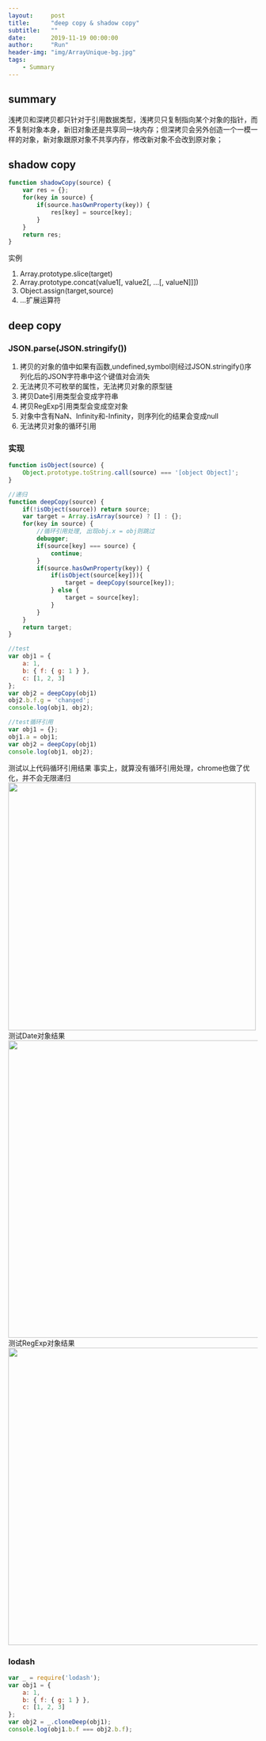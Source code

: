 ```yaml
---
layout:     post
title:      "deep copy & shadow copy"
subtitle:   ""
date:       2019-11-19 00:00:00
author:     "Run"
header-img: "img/ArrayUnique-bg.jpg"
tags:
    - Summary
---
```


## summary

浅拷贝和深拷贝都只针对于引用数据类型，浅拷贝只复制指向某个对象的指针，而不复制对象本身，新旧对象还是共享同一块内存；但深拷贝会另外创造一个一模一样的对象，新对象跟原对象不共享内存，修改新对象不会改到原对象；

## shadow copy
```js
function shadowCopy(source) {
    var res = {};
    for(key in source) {
        if(source.hasOwnProperty(key)) {
            res[key] = source[key];
        }
    }
    return res;
}
```
实例

1. Array.prototype.slice(target)
1. Array.prototype.concat(value1[, value2[, ...[, valueN]]])
1. Object.assign(target,source)
1. ...扩展运算符

## deep copy
### JSON.parse(JSON.stringify())
1. 拷贝的对象的值中如果有函数,undefined,symbol则经过JSON.stringify()序列化后的JSON字符串中这个键值对会消失
1. 无法拷贝不可枚举的属性，无法拷贝对象的原型链
1. 拷贝Date引用类型会变成字符串
1. 拷贝RegExp引用类型会变成空对象
1. 对象中含有NaN、Infinity和-Infinity，则序列化的结果会变成null
1. 无法拷贝对象的循环引用

### 实现
```js
function isObject(source) {
    Object.prototype.toString.call(source) === '[object Object]';
}

//递归
function deepCopy(source) {
    if(!isObject(source)) return source;
    var target = Array.isArray(source) ? [] : {};
    for(key in source) {
        //循环引用处理, 出现obj.x = obj则跳过
        debugger;
        if(source[key] === source) {
            continue;
        }
        if(source.hasOwnProperty(key)) {
            if(isObject(source[key])){
                target = deepCopy(source[key]);
            } else {
                target = source[key];
            }
        }
    }
    return target;
}

//test
var obj1 = {
    a: 1,
    b: { f: { g: 1 } },
    c: [1, 2, 3]
};
var obj2 = deepCopy(obj1)
obj2.b.f.g = 'changed';
console.log(obj1, obj2);

//test循环引用
var obj1 = {};
obj1.a = obj1;
var obj2 = deepCopy(obj1)
console.log(obj1, obj2);

```
测试以上代码循环引用结果
事实上，就算没有循环引用处理，chrome也做了优化，并不会无限递归
<img src="http://lrun1124.github.io/img/copy/cycle.png" width = "500px"/>
测试Date对象结果
<img src="http://lrun1124.github.io/img/copy/date.png" width = "600px"/>
测试RegExp对象结果
<img src="http://lrun1124.github.io/img/copy/reg.png" width = "600px"/>


### lodash
```js
var _ = require('lodash');
var obj1 = {
    a: 1,
    b: { f: { g: 1 } },
    c: [1, 2, 3]
};
var obj2 = _.cloneDeep(obj1);
console.log(obj1.b.f === obj2.b.f);
```
